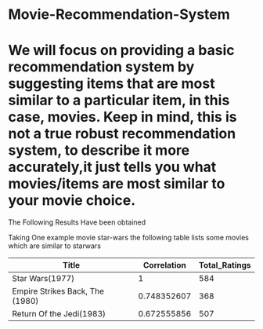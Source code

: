 # Movie-Recommendation-System

# We will focus on providing a basic recommendation system by suggesting items that are most similar to a particular item, in this case, movies. Keep in mind, this is not a true robust recommendation system, to describe it more accurately,it just tells you what movies/items are most similar to your movie choice.

The Following Results Have been obtained 

Taking One example movie star-wars the following table lists some movies which are similar to starwars



|Title |Correlation|Total_Ratings|
|-------------------------------|--------------|----|
|Star Wars(1977)                |  1           | 584|
|Empire Strikes Back, The (1980)| 0.748352607  | 368|
|Return Of the Jedi(1983)   | 0.672555856      | 507|
